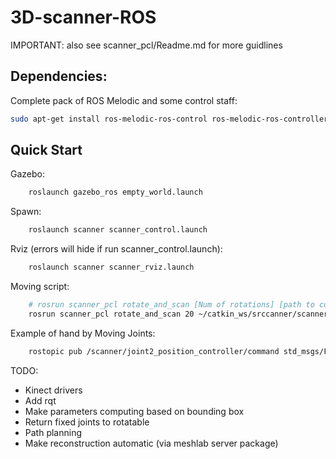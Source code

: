 # 3D-scanner-ROS

IMPORTANT: 
also see scanner_pcl/Readme.md for more guidlines

## Dependencies:
Complete pack of ROS Melodic and some control staff:

```bash
sudo apt-get install ros-melodic-ros-control ros-melodic-ros-controllers
```

## Quick Start

Gazebo:
```bash
    roslaunch gazebo_ros empty_world.launch 
```

Spawn:
```bash
    roslaunch scanner scanner_control.launch
```

Rviz (errors will hide if run scanner_control.launch):
```bash
    roslaunch scanner scanner_rviz.launch 
```

Moving script:
```bash 
    # rosrun scanner_pcl rotate_and_scan [Num of rotations] [path to config]
    rosrun scanner_pcl rotate_and_scan 20 ~/catkin_ws/srccanner/scanner_pcl/conf/ROTATE_AND_SCAN.json
```

Example of hand by Moving Joints:
```bash
    rostopic pub /scanner/joint2_position_controller/command std_msgs/Float64 "data: -0.9"
```

TODO: 
  * Kinect drivers
  * Add rqt
  * Make parameters computing based on bounding box
  * Return fixed joints to rotatable
  * Path planning
  * Make reconstruction automatic (via meshlab server package)
